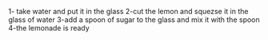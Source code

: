 1- take water and put it in the glass
2-cut the lemon and squezse it in the glass of water
3-add a spoon of sugar to the glass and mix it with the spoon
4-the lemonade is ready